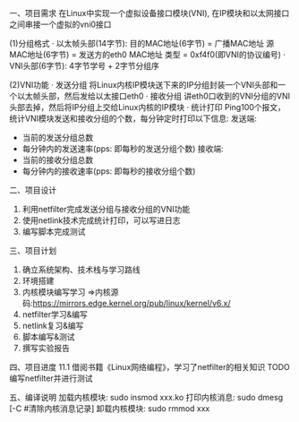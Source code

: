 一、项目需求
在Linux中实现一个虚拟设备接口模块(VNI), 在IP模块和以太网接口之间串接一个虚拟的vni0接口

(1)分组格式
· 以太帧头部(14字节): 
目的MAC地址(6字节) = 广播MAC地址
源MAC地址(6字节) = 发送方的eth0 MAC地址
类型 = 0xf4f0(即VNI的协议编号)
· VNI头部(6字节): 4字节学号 + 2字节分组序

(2)VNI功能
· 发送分组
将Linux内核IP模块送下来的IP分组封装一个VNI头部和一个以太帧头部，然后发给以太接口eth0
· 接收分组
讲eth0口收到的VNI分组的VNI头部去掉，然后将IP分组上交给Linux内核的IP模块
· 统计打印
Ping100个报文，统计VNI模块发送和接收分组的个数，每分钟定时打印以下信息:
发送端:
- 当前的发送分组总数
- 每分钟内的发送速率(pps: 即每秒的发送分组个数)
接收端:
- 当前的接收分组总数
- 每分钟内的接收速率(pps: 即每秒的接收分组个数)

二、项目设计
1. 利用netfilter完成发送分组与接收分组的VNI功能
2. 使用netlink技术完成统计打印，可以写进日志
3. 编写脚本完成测试

三、项目计划
1. 确立系统架构、技术栈与学习路线
2. 环境搭建
3. 内核模块编写学习
=>内核源码:https://mirrors.edge.kernel.org/pub/linux/kernel/v6.x/
4. netfilter学习&编写
5. netlink复习&编写
6. 脚本编写&测试
7. 撰写实验报告

四、项目进度
11.1 借阅书籍《Linux网络编程》，学习了netfilter的相关知识
TODO 编写netfilter并进行测试

五、编译说明
加载内核模块: sudo insmod xxx.ko
打印内核消息: sudo dmesg [-C #清除内核消息记录]
卸载内核模块: sudo rmmod xxx
